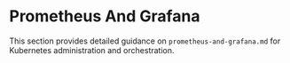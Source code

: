 # Prometheus And Grafana

This section provides detailed guidance on `prometheus-and-grafana.md` for Kubernetes administration and orchestration.